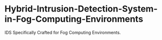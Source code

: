 # Hybrid-Intrusion-Detection-System-in-Fog-Computing-Environments
IDS Specifically Crafted for Fog Computing Environments.
